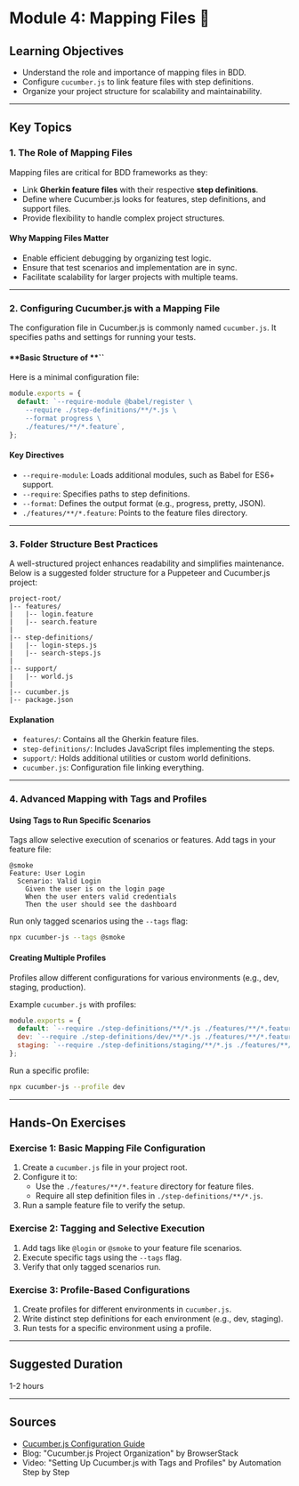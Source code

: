 # Module 4: Mapping Files 🔎

## Learning Objectives

- Understand the role and importance of mapping files in BDD.
- Configure `cucumber.js` to link feature files with step definitions.
- Organize your project structure for scalability and maintainability.

---

## Key Topics

### **1. The Role of Mapping Files**

Mapping files are critical for BDD frameworks as they:

- Link **Gherkin feature files** with their respective **step definitions**.
- Define where Cucumber.js looks for features, step definitions, and support files.
- Provide flexibility to handle complex project structures.

#### **Why Mapping Files Matter**

- Enable efficient debugging by organizing test logic.
- Ensure that test scenarios and implementation are in sync.
- Facilitate scalability for larger projects with multiple teams.

---

### **2. Configuring Cucumber.js with a Mapping File**

The configuration file in Cucumber.js is commonly named `cucumber.js`. It specifies paths and settings for running your tests.

#### **Basic Structure of **``

Here is a minimal configuration file:

```javascript
module.exports = {
  default: `--require-module @babel/register \
    --require ./step-definitions/**/*.js \
    --format progress \
    ./features/**/*.feature`,
};
```

#### **Key Directives**

- `--require-module`: Loads additional modules, such as Babel for ES6+ support.
- `--require`: Specifies paths to step definitions.
- `--format`: Defines the output format (e.g., progress, pretty, JSON).
- `./features/**/*.feature`: Points to the feature files directory.

---

### **3. Folder Structure Best Practices**

A well-structured project enhances readability and simplifies maintenance. Below is a suggested folder structure for a Puppeteer and Cucumber.js project:

```
project-root/
|-- features/
|   |-- login.feature
|   |-- search.feature
|
|-- step-definitions/
|   |-- login-steps.js
|   |-- search-steps.js
|
|-- support/
|   |-- world.js
|
|-- cucumber.js
|-- package.json
```

#### **Explanation**

- `features/`: Contains all the Gherkin feature files.
- `step-definitions/`: Includes JavaScript files implementing the steps.
- `support/`: Holds additional utilities or custom world definitions.
- `cucumber.js`: Configuration file linking everything.

---

### **4. Advanced Mapping with Tags and Profiles**

#### **Using Tags to Run Specific Scenarios**

Tags allow selective execution of scenarios or features. Add tags in your feature file:

```gherkin
@smoke
Feature: User Login
  Scenario: Valid Login
    Given the user is on the login page
    When the user enters valid credentials
    Then the user should see the dashboard
```

Run only tagged scenarios using the `--tags` flag:

```bash
npx cucumber-js --tags @smoke
```

#### **Creating Multiple Profiles**

Profiles allow different configurations for various environments (e.g., dev, staging, production).

Example `cucumber.js` with profiles:

```javascript
module.exports = {
  default: `--require ./step-definitions/**/*.js ./features/**/*.feature`,
  dev: `--require ./step-definitions/dev/**/*.js ./features/**/*.feature`,
  staging: `--require ./step-definitions/staging/**/*.js ./features/**/*.feature`,
};
```

Run a specific profile:

```bash
npx cucumber-js --profile dev
```

---

## Hands-On Exercises

### **Exercise 1: Basic Mapping File Configuration**

1. Create a `cucumber.js` file in your project root.
2. Configure it to:
   - Use the `./features/**/*.feature` directory for feature files.
   - Require all step definition files in `./step-definitions/**/*.js`.
3. Run a sample feature file to verify the setup.

### **Exercise 2: Tagging and Selective Execution**

1. Add tags like `@login` or `@smoke` to your feature file scenarios.
2. Execute specific tags using the `--tags` flag.
3. Verify that only tagged scenarios run.

### **Exercise 3: Profile-Based Configurations**

1. Create profiles for different environments in `cucumber.js`.
2. Write distinct step definitions for each environment (e.g., dev, staging).
3. Run tests for a specific environment using a profile.

---

## Suggested Duration

1-2 hours

---

## Sources

- [Cucumber.js Configuration Guide](https://cucumber.io/docs/guides/configuration/)
- Blog: "Cucumber.js Project Organization" by BrowserStack
- Video: "Setting Up Cucumber.js with Tags and Profiles" by Automation Step by Step

